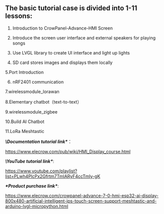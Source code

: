 ## **The basic tutorial case is divided into 1-11 lessons:**

1. Introduction to CrowPanel-Advance-HMI Screen

2. Introduce the screen user interface and external speakers for playing songs

3. Use LVGL library to create UI interface and light up lights

4. SD card stores images and displays them locally

5.Port Introduction

6. nRF2401 communication

7.wirelessmodule_lorawan

8.Elementary chatbot（text-to-text）

9.wirelessmodule_zigbee

10.Build AI Chatbot

11.LoRa Meshtastic

 

***\Documentation tutorial link\****：

https://www.elecrow.com/pub/wiki/HMI_Display_course.html

 

***\YouTube tutorial link\****:

https://www.youtube.com/playlist?list=PLwh4PlcPx2Gfrtm7TmlARyF4ccTmIy-gK

 

***\*Product purchase link\****:

https://www.elecrow.com/crowpanel-advance-7-0-hmi-esp32-ai-display-800x480-artificial-intelligent-ips-touch-screen-support-meshtastic-and-arduino-lvgl-micropython.html
